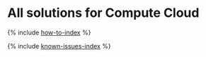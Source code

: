 # All solutions for Compute Cloud

{% include [how-to-index](how-to/index.md) %}

{% include [known-issues-index](known-issues/index.md) %}
